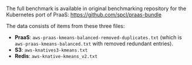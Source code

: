 

The full benchmark is available in original benchmarking repository for the Kubernetes port of PraaS: https://github.com/spcl/praas-bundle

The data consists of items from these three files:
* **PraaS**: `aws-praas-kmeans-balanced-removed-duplicates.txt` (which is `aws-praas-kmeans-balanced.txt` with removed redundant entries).
* **S3**: `aws-knatives3-kmeans.txt`
* **Redis**: `aws-knative-kmeans_v2.txt`
